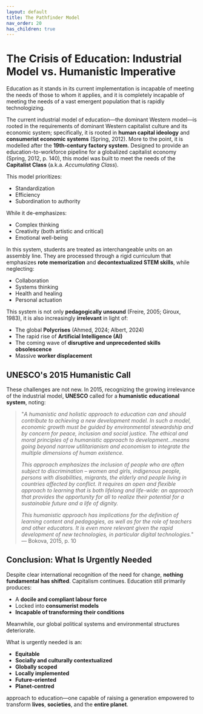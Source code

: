 ```yaml
---
layout: default
title: The Pathfinder Model
nav_order: 20
has_children: true
---
```


# The Crisis of Education: Industrial Model vs. Humanistic Imperative

Education as it stands in its current implementation is incapable of meeting the needs of those to whom it applies, and it is completely incapable of meeting the needs of a vast emergent population that is rapidly technologizing.

The current industrial model of education—the dominant Western model—is rooted in the requirements of dominant Western capitalist culture and its economic system; specifically, it is rooted in **human capital ideology** and **consumerist economic systems** (Spring, 2012). More to the point, it is modelled after the **19th-century factory system**. Designed to provide an education-to-workforce pipeline for a globalized capitalist economy (Spring, 2012, p. 140), this model was built to meet the needs of the **Capitalist Class** (a.k.a. *Accumulating Class*).

This model prioritizes:
- Standardization  
- Efficiency  
- Subordination to authority  

While it de-emphasizes:
- Complex thinking  
- Creativity (both artistic and critical)  
- Emotional well-being  

In this system, students are treated as interchangeable units on an assembly line. They are processed through a rigid curriculum that emphasizes **rote memorization** and **decontextualized STEM skills**, while neglecting:
- Collaboration  
- Systems thinking  
- Health and healing  
- Personal actuation  

This system is not only **pedagogically unsound** (Freire, 2005; Giroux, 1983), it is also increasingly **irrelevant** in light of:
- The global **Polycrises** (Ahmed, 2024; Albert, 2024)  
- The rapid rise of **Artificial Intelligence (AI)**  
- The coming wave of **disruptive and unprecedented skills obsolescence**  
- Massive **worker displacement**  

## UNESCO's 2015 Humanistic Call

These challenges are not new. In 2015, recognizing the growing irrelevance of the industrial model, **UNESCO** called for a **humanistic educational system**, noting:

> "*A humanistic and holistic approach to education can and should contribute to achieving a new development model. In such a model, economic growth must be guided by environmental stewardship and by concern for peace, inclusion and social justice. The ethical and moral principles of a humanistic approach to development...means going beyond narrow utilitarianism and economism to integrate the multiple dimensions of human existence.*  
> 
> *This approach emphasizes the inclusion of people who are often subject to discrimination – women and girls, indigenous people, persons with disabilities, migrants, the elderly and people living in countries affected by conflict. It requires an open and flexible approach to learning that is both lifelong and life-wide: an approach that provides the opportunity for all to realize their potential for a sustainable future and a life of dignity.*  
> 
> *This humanistic approach has implications for the definition of learning content and pedagogies, as well as for the role of teachers and other educators. It is even more relevant given the rapid development of new technologies, in particular digital technologies.*"  
> — Bokova, 2015, p. 10

## Conclusion: What Is Urgently Needed

Despite clear international recognition of the need for change, **nothing fundamental has shifted**. Capitalism continues. Education still primarily produces:
- A **docile and compliant labour force**
- Locked into **consumerist models**
- **Incapable of transforming their conditions**

Meanwhile, our global political systems and environmental structures deteriorate.

What is urgently needed is an:
- **Equitable**
- **Socially and culturally contextualized**
- **Globally scoped**
- **Locally implemented**
- **Future-oriented**
- **Planet-centred**  

approach to education—one capable of raising a generation empowered to transform **lives**, **societies**, and the **entire planet**.

